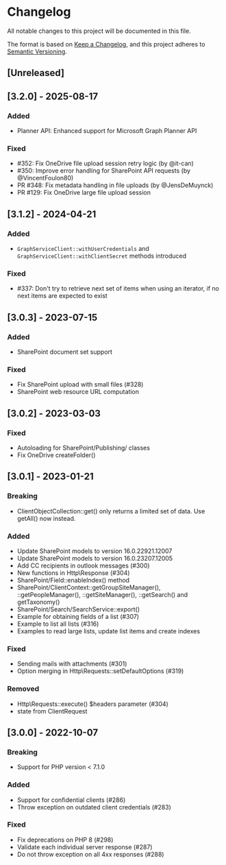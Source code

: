 # Changelog

All notable changes to this project will be documented in this file.

The format is based on [Keep a Changelog](https://keepachangelog.com/en/1.0.0/),
and this project adheres to [Semantic Versioning](https://semver.org/spec/v2.0.0.html).


## [Unreleased]

## [3.2.0] - 2025-08-17

### Added

- Planner API: Enhanced support for Microsoft Graph Planner API

### Fixed

-  #352: Fix OneDrive file upload session retry logic (by @it-can)
-  #350: Improve error handling for SharePoint API requests (by @VincentFoulon80)
-  PR #348: Fix metadata handling in file uploads (by @JensDeMuynck)
-  PR #129: Fix OneDrive large file upload session



## [3.1.2] - 2024-04-21

### Added

- `GraphServiceClient::withUserCredentials` and `GraphServiceClient::withClientSecret` methods introduced

### Fixed

-  #337: Don't try to retrieve next set of items when using an iterator, if no next items are expected to exist

## [3.0.3] - 2023-07-15

### Added

- SharePoint document set support

### Fixed

- Fix SharePoint upload with small files (#328)
- SharePoint web resource URL computation


## [3.0.2] - 2023-03-03

### Fixed

- Autoloading for SharePoint/Publishing/ classes
- Fix OneDrive createFolder()

## [3.0.1] - 2023-01-21

### Breaking

- ClientObjectCollection::get() only returns a limited set of data.
  Use getAll() now instead.

### Added

- Update SharePoint models to version 16.0.22921.12007
- Update SharePoint models to version 16.0.23207.12005
- Add CC recipients in outlook messages (#300)
- New functions in Http\Response (#304)
- SharePoint/Field::enableIndex() method
- SharePoint/ClientContext::getGroupSiteManager(), ::getPeopleManager(),
  ::getSiteManager(), ::getSearch() and getTaxonomy()
- SharePoint/Search/SearchService::export()
- Example for obtaining fields of a list (#307)
- Example to list all lists (#316)
- Examples to read large lists, update list items and create indexes

### Fixed

- Sending mails with attachments (#301)
- Option merging in Http\Requests::setDefaultOptions (#319)

### Removed

- Http\Requests::execute() $headers parameter (#304)
- state from ClientRequest


## [3.0.0] - 2022-10-07

### Breaking

- Support for PHP version < 7.1.0

### Added

- Support for confidential clients (#286)
- Throw exception on outdated client credentials (#283)

### Fixed

- Fix deprecations on PHP 8 (#298)
- Validate each individual server response (#287)
- Do not throw exception on all 4xx responses (#288)
